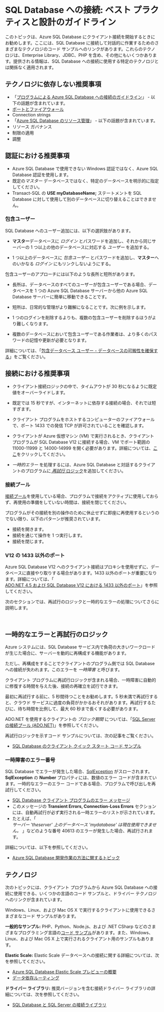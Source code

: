 <properties 
	pageTitle="SQL Database への接続: ベスト プラクティス | Microsoft Azure" 
	description="ADO.NET や PHP などのテクノロジから Azure SQL Database に接続するクライアント プログラムのリンクとベスト プラクティスの推奨事項を集めた、開始点となるトピック。" 
	services="sql-database" 
	documentationCenter="" 
	authors="MightyPen" 
	manager="jeffreyg" 
	editor=""/>


<tags 
	ms.service="sql-database" 
	ms.workload="data-management" 
	ms.tgt_pltfrm="na" 
	ms.devlang="na" 
	ms.topic="article" 
	ms.date="01/07/2016" 
	ms.author="genemi"/>


# SQL Database への接続: ベスト プラクティスと設計のガイドライン


このトピックは、Azure SQL Database にクライアント接続を開始するときにお勧めします。ここには、SQL Database に接続して対話的に作業するためのさまざまなテクノロジのコード サンプルへのリンクがあります。これらのテクノロジは、Enterprise Library、JDBC、PHP を含め、その他にもいくつかあります。提供される情報は、SQL Database への接続に使用する特定のテクノロジとは関係なく適用されます。


<a id="a-tech-independent-recommend" name="a-tech-independent-recommend"></a>

## テクノロジに依存しない推奨事項


- 「[プログラムによる Azure SQL Database への接続のガイドライン](http://msdn.microsoft.com/library/azure/ee336282.aspx)」 - 以下の話題が含まれています。
 - [ポートとファイアウォール](sql-database-configure-firewall-settings.md)
 - Connection strings
- 「[Azure SQL Database のリソース管理](http://msdn.microsoft.com/library/azure/dn338083.aspx)」 - 以下の話題が含まれています。
 - リソース ガバナンス
 - 制限の適用
 - 調整


<a id="b-authentication-recommend" name="b-authentication-recommend"></a>

## 認証における推奨事項


- Azure SQL Database で使用できない Windows 認証ではなく、Azure SQL Database 認証を使用します。
- 既定の*マスター* データベースではなく、特定のデータベースを明示的に指定してください。
 - Transact-SQL の **USE myDatabaseName;** ステートメントを SQL Database に対して使用して別のデータベースに切り替えることはできません。


### 包含ユーザー


SQL Database へのユーザー追加には、以下の選択肢があります。

- **マスター**データベースに *ログイン* とパスワードを追加し、それから同じサーバーの 1 つ以上の他のデータベースに対応する *ユーザー* を追加する。

- 1 つ以上のデータベースに *包含ユーザー* とパスワードを追加し、**マスター**へのいかなる *ログイン* にもリンクしないようにする。


包含ユーザーのアプローチには以下のような長所と短所があります。

- 長所は、データベースのすべてのユーザーが包含ユーザーである場合、データベースを 1 つの Azure SQL Database サーバーから他の Azure SQL Database サーバーに簡単に移動できることです。

- 短所は、日常的な管理がより難解になることです。次に例を示します。
 - 1 つのログインを削除するよりも、複数の包含ユーザーを削除するほうがより難しくなります。
 - 複数のデータベースにおいて包含ユーザーである作業者は、より多くのパスワードの記憶や更新が必要となります。


詳細については、「[包含データベース ユーザー - データベースの可搬性を確保する](http://msdn.microsoft.com/library/ff929188.aspx)」をご覧ください。


<a id="c-connection-recommend" name="c-connection-recommend"></a>

## 接続における推奨事項


- クライアント接続ロジックの中で、タイムアウトが 30 秒になるように既定値をオーバーライドします。
 - 既定では 15 秒ですが、インターネットに依存する接続の場合、それでは短すぎます。


- クライアント プログラムをホストするコンピューターのファイアウォールで、ポート 1433 での発信 TCP が許可されていることを確認します。


- クライアントが Azure 仮想マシン (VM) で実行されるとき、クライアント プログラムが SQL Database V12 に接続する場合、VM でポート範囲の 11000-11999 と 14000-14999 を開く必要があります。詳細については、[ここ](sql-database-develop-direct-route-ports-adonet-v12.md)をクリックしてください。


- *一時的エラー* を処理するには、Azure SQL Database と対話するクライアントのプログラムに[ *再試行* ロジック](#TransientFaultsAndRetryLogicGm)を追加してください。


### 接続プール


[接続プール](http://msdn.microsoft.com/library/8xx3tyca.aspx)を使用している場合、プログラムで接続をアクティブに使用しておらず、再使用の準備をしていない時間は、接続を閉じてください。

プログラムがその接続を別の操作のために休止せずに即座に再使用するというのでない限り、以下のパターンが推奨されています。

- 接続を開きます。
- 接続を通じて操作を 1 つ実行します。
- 接続を閉じます。


### V12 の 1433 以外のポート


Azure SQL Database V12 へのクライアント接続はプロキシを使用せずに、データベースに直接やり取りする場合があります。1433 以外のポートが重要になります。詳細については、「<br/> [ADO.NET 4.5 および SQL Database V12 における 1433 以外のポート](sql-database-develop-direct-route-ports-adonet-v12.md)」を参照してください。


次のセクションでは、再試行のロジックと一時的なエラーの処理についてさらに説明します。



<a name="TransientFaultsAndRetryLogicGm" id="TransientFaultsAndRetryLogicGm"></a>

&nbsp;

## 一時的なエラーと再試行のロジック


Azure システムには、SQL Database サービス内で負荷の大きいワークロードが生じた場合に、サーバーを動的に再構成する機能があります。

ただし、再構成をすることでクライアントのプログラム側では SQL Database への接続が失われます。このエラーを *一時障害* と呼びます。

クライアント プログラムに再試行ロジックが含まれる場合、一時障害に自動的に修復する時間を与えた後、接続の再確立を試行できます。

最初に再試行する前に、5 秒間待つことをお勧めします。5 秒未満で再試行すると、クラウド サービスに過度の負荷がかかるおそれがあります。再試行するたびに、待ち時間を比例して、最大 60 秒まで長くする必要があります。

ADO.NET を使用するクライアントの *ブロック期間* については、「[SQL Server の接続プール (ADO.NET)](http://msdn.microsoft.com/library/8xx3tyca.aspx)」を参照してください。


再試行ロジックを示すコード サンプルについては、次の記事をご覧ください。

- [SQL Database のクライアント クイック スタート コード サンプル](sql-database-develop-quick-start-client-code-samples.md)


### 一時障害のエラー番号


SQL Database でエラーが発生した場合、[SqlException](http://msdn.microsoft.com/library/system.data.sqlclient.sqlexception.aspx) がスローされます。**SqlException** の **Number** プロパティには、数値のエラー コードが含まれています。一時的なエラーのエラー コードである場合、プログラムで呼び出しを再試行してください。


- [SQL Database クライアント プログラムのエラー メッセージ](sql-database-develop-error-messages.md#bkmk_connection_errors)
 - このメッセージの **Transient Errors, Connection-Loss Errors** セクションには、自動再試行が必ず実行される一時エラーのリストが示されています。
 - たとえば、「<br/> *サーバー 'theserver' 上のデータベース 'mydatabase' は現在使用できません。* 」などのような番号 40613 のエラーが発生した場合、再試行されます。


詳細については、以下を参照してください。

- [Azure SQL Database 開発作業の方法に関するトピック](http://msdn.microsoft.com/library/azure/ee621787.aspx)

<!--  (per Penny Lee, 2016/01/07.  MightyPen==GeneMi)
- [Troubleshoot connection problems to Azure SQL Database](http://support.microsoft.com/kb/2980233/)
-->


<a id="e-technologies" name="e-technologies"></a>

## テクノロジ


次のトピックには、クライアント プログラムから Azure SQL Database への接続に使用できる、いくつかの言語のコード サンプルと、ドライバー テクノロジへのリンクが含まれています。


Windows、Linux、および Mac OS X で実行するクライアントに使用できるさまざまなコード サンプルがあります。


**一般的なサンプル:** PHP、Python、Node.js、および .NET CSharp などのさまざまなプログラミング言語の[コード サンプル](sql-database-develop-quick-start-client-code-samples.md)があります。また、Windows、Linux、および Mac OS X 上で実行されるクライアント用のサンプルもあります。


**Elastic Scale:** Elastic Scale データベースへの接続に関する詳細については、次を参照してください。

- [Azure SQL Database Elastic Scale プレビューの概要](sql-database-elastic-scale-get-started.md)
- [データ依存ルーティング](sql-database-elastic-scale-data-dependent-routing.md)


**ドライバー ライブラリ:** 推奨バージョンを含む接続ドライバー ライブラリの詳細については、次を参照してください。

- [SQL Database と SQL Server の接続ライブラリ](sql-database-libraries.md)

<!----HONumber=AcomDC_0114_2016-->